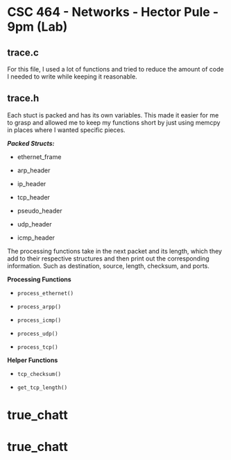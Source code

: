 # CSC 464 - Networks - Hector Pule - 9pm (Lab)

## trace.c

For this file, I used a lot of functions and tried to reduce the amount of code I needed to write while keeping it reasonable.

## trace.h

Each stuct is packed and has its own variables. This made it easier for me to grasp and allowed me to keep my functions short by just using memcpy in places where I wanted specific pieces.

***Packed Structs:***

- ethernet_frame

- arp_header

- ip_header

- tcp_header

- pseudo_header

- udp_header

- icmp_header

The processing functions take in the next packet and its length, which they add to their respective structures and then print out the corresponding information.  Such as destination, source, length, checksum, and ports.

**Processing Functions**

- ```process_ethernet()```

- ```process_arpp()```

- ```process_icmp()```

- ```process_udp()```

- ```process_tcp()```

**Helper Functions**

- ```tcp_checksum()```

- ```get_tcp_length()```
# true_chatt
# true_chatt
